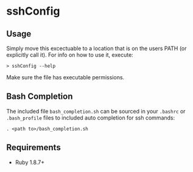 sshConfig
============

Usage
-----

Simply move this excectuable to a location that is on the users PATH (or explicitly call it).  For info on how to use it, execute:

    > sshConfig --help

Make sure the file has executable permissions.

Bash Completion
---------------

The included file `bash_completion.sh` can be sourced in your `.bashrc` or `.bash_profile` files to included auto completion for ssh commands:

    . <path to>/bash_completion.sh

Requirements
------------

* Ruby 1.8.7+

